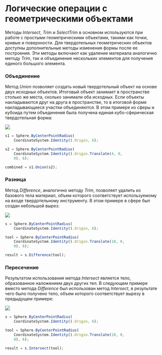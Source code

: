 # Логические операции с геометрическими объектами

Методы _Intersect_, _Trim_ и _SelectTrim_ в основном используются при работе с простыми геометрическими объектами, такими как точки, кривые и поверхности. Для твердотельных геометрических объектов доступны дополнительные методы изменения формы после ее построения. Эти методы включают как удаление материала аналогично методу _Trim_, так и объединение нескольких элементов для получения единого большого элемента.

### Объединение

Метод _Union_ позволяет создать новый твердотельный объект на основе двух исходных объектов. Итоговый объект занимает в пространстве столько же места, сколько занимали оба исходных. Если объекты накладываются друг на друга в пространстве, то в итоговой форме накладывающиеся участки объединяются. В этом примере из сферы и кубоида путем объединения была получена единая кубо-сферическая твердотельная форма:

![](../images/8-2/9/GeometricBooleans\_01.png)

```js
s1 = Sphere.ByCenterPointRadius(
    CoordinateSystem.Identity().Origin, 6);

s2 = Sphere.ByCenterPointRadius(
    CoordinateSystem.Identity().Origin.Translate(4, 0,
    0), 6);

combined = s1.Union(s2);
```

### Разница

Метод _Difference_, аналогично методу _Trim_, позволяет удалить из базового тела материал, объем которого соответствует используемому на входе твердотельному инструменту. В этом примере в сфере был создан небольшой вырез:

![](../images/8-2/9/GeometricBooleans\_02.png)

```js
s = Sphere.ByCenterPointRadius(
    CoordinateSystem.Identity().Origin, 6);

tool = Sphere.ByCenterPointRadius(
    CoordinateSystem.Identity().Origin.Translate(10, 0,
    0), 6);

result = s.Difference(tool);
```

### Пересечение

Результатом использования метода _Intersect_ является тело, образованное наложением двух других тел. В следующем примере вместо метода _Difference_ был использован метод _Intersect_, в результате чего было получено тело, объем которого соответствует вырезу в предыдущем примере:

![](../images/8-2/9/GeometricBooleans\_03.png)

```js
s = Sphere.ByCenterPointRadius(
    CoordinateSystem.Identity().Origin, 6);

tool = Sphere.ByCenterPointRadius(
    CoordinateSystem.Identity().Origin.Translate(10, 0,
    0), 6);

result = s.Intersect(tool);
```

